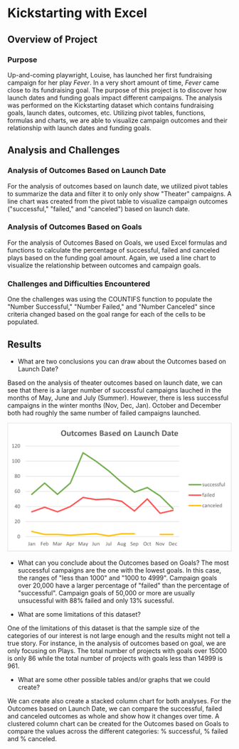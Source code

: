 # Kickstarting with Excel

## Overview of Project

### Purpose
Up-and-coming playwright, Louise, has launched her first fundraising campaign for her play *Fever*. In a very short amount of time, *Fever* came close to its fundraising goal. The purpose of this project is to discover how launch dates and funding goals impact different campaigns. 
The analysis was performed on the Kickstarting dataset which contains fundraising goals, launch dates, outcomes, etc.  Utilizing pivot tables,  functions, formulas and charts, we are able to visualize campaign outcomes and their relationship with launch dates and funding goals. 

## Analysis and Challenges

### Analysis of Outcomes Based on Launch Date

For the analysis of outcomes based on launch date, we utilized pivot tables to summarize the data and filter it to only only show "Theater" campaigns.
A line chart was created from the pivot table to visualize campaign outcomes ("successful," "failed," and "canceled") based on launch date.

### Analysis of Outcomes Based on Goals

For the analysis of Outcomes Based on Goals, we used Excel formulas and functions to calculate the percentage of successful, failed and canceled plays based on the funding goal amount. Again, we used a line chart to visualize the relationship between outcomes and campaign goals.

### Challenges and Difficulties Encountered

One the challenges was using the COUNTIFS function to populate the "Number Successful," "Number Failed," and "Number Canceled" since criteria changed based on the goal range for each of the cells to be populated. 

## Results

- What are two conclusions you can draw about the Outcomes based on Launch Date?

Based on the analysis of theater outcomes based on launch date, we can see that there is a larger number of successful campaigns lauched in the  months of May, June and July (Summer). However, there is less successful campaigns in the winter months (Nov, Dec, Jan). October and December both had roughly the same number of failed campaigns launched. 

![](/Resources/Theater_Outcomes_vs_Launch.png)

- What can you conclude about the Outcomes based on Goals?
The most successful campaigns are the one with the lowest goals. In this case, the ranges of "less than 1000" and "1000 to 4999". 
Campaign goals over 20,000 have a larger percentage of "failed" than the percentage of "successful". 
Campaign goals of 50,000 or more are usually unsucessful with 88% failed and only 13% sucessful.

- What are some limitations of this dataset?

One of the limitations of this dataset is that the sample size of the categories of our interest is not large enough and the results might not tell a true story. 
For instance, in the analysis of outcomes based on goal, we are only focusing on Plays. The total number of projects with goals over 15000 is only 86 while the total number of projects with goals less than 14999 is 961. 

- What are some other possible tables and/or graphs that we could create?

We can create also create a stacked column chart for both analyses. For the Outcomes based on Launch Date, we can compare the successful, failed and canceled outcomes as whole and show how it changes over time. 
A clustered column chart can be created for the Outcomes based on Goals to compare the values across the different categories: % successful, % failed and % canceled. 


